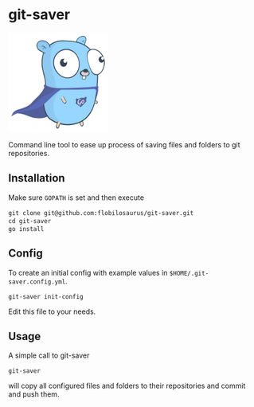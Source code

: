 # git-saver

<img src="https://github.com/flobilosaurus/git-saver/blob/d86adf0751b3a19702fe46d49fc1077bd084d2e9/hero-gopher.svg" width="200" height="200">

Command line tool to ease up process of saving files and folders to git repositories.

## Installation

Make sure `GOPATH` is set and then execute

```shell
git clone git@github.com:flobilosaurus/git-saver.git
cd git-saver
go install
```

## Config

To create an initial config with example values in `$HOME/.git-saver.config.yml`.

```shell
git-saver init-config
```

Edit this file to your needs.

## Usage

A simple call to git-saver

```shell
git-saver
```

will copy all configured files and folders to their repositories and commit and push them.
